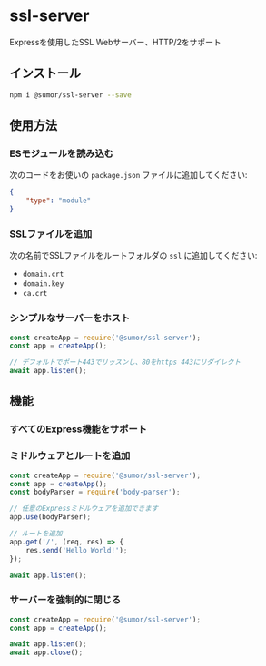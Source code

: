 # ssl-server
Expressを使用したSSL Webサーバー、HTTP/2をサポート

## インストール
```bash
npm i @sumor/ssl-server --save
```

## 使用方法

### ESモジュールを読み込む
次のコードをお使いの ```package.json``` ファイルに追加してください:
```json
{
    "type": "module"
}
```

### SSLファイルを追加
次の名前でSSLファイルをルートフォルダの ```ssl``` に追加してください:
- ```domain.crt```
- ```domain.key```
- ```ca.crt```

### シンプルなサーバーをホスト

```javascript
const createApp = require('@sumor/ssl-server');
const app = createApp();

// デフォルトでポート443でリッスンし、80をhttps 443にリダイレクト
await app.listen();
```

## 機能

### すべてのExpress機能をサポート

### ミドルウェアとルートを追加

```javascript
const createApp = require('@sumor/ssl-server');
const app = createApp();
const bodyParser = require('body-parser');

// 任意のExpressミドルウェアを追加できます
app.use(bodyParser);

// ルートを追加
app.get('/', (req, res) => {
    res.send('Hello World!');
});

await app.listen();
```

### サーバーを強制的に閉じる

```javascript
const createApp = require('@sumor/ssl-server');
const app = createApp();

await app.listen();
await app.close();
```